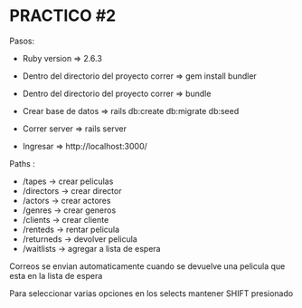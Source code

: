 # PRACTICO #2

Pasos:

- Ruby version => 2.6.3

- Dentro del directorio del proyecto correr => gem install bundler

- Dentro del directorio del proyecto correr => bundle

- Crear base de datos => rails db:create db:migrate db:seed

- Correr server => rails server

- Ingresar => http://localhost:3000/

Paths :

 - /tapes -> crear peliculas
 - /directors -> crear director
 - /actors -> crear actores
 - /genres -> crear generos
 - /clients -> crear cliente
 - /renteds -> rentar pelicula
 - /returneds -> devolver pelicula
 - /waitlists -> agregar a lista de espera

Correos se envian automaticamente cuando se devuelve una pelicula que esta en la lista de espera

Para seleccionar varias opciones en los selects mantener SHIFT presionado
